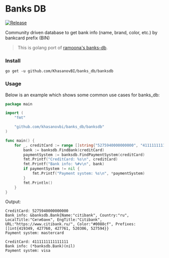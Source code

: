 # Banks DB

[![Release](https://img.shields.io/github/release/khasanovbi/banks_db.svg?style=flat-square)](https://github.com/khasanovbi/banks_db/releases/latest)

Community driven database to get bank info (name, brand, color, etc.) by bankcard prefix (BIN)

> This is golang port of [ramoona's banks-db](https://github.com/ramoona/banks-db).

### Install

```
go get -u github.com/KhasanovBI/banks_db/banksdb
```

### Usage

Below is an example which shows some common use cases for banks_db:

```go
package main

import (
	"fmt"

	"github.com/khasanovbi/banks_db/banksdb"
)

func main() {
	for _, creditCard := range []string{"5275940000000000", "4111111111111111"} {
		bank := banksdb.FindBank(creditCard)
		paymentSystem := banksdb.FindPaymentSystem(creditCard)
		fmt.Printf("CreditCard: %s\n", creditCard)
		fmt.Printf("Bank info: %#v\n", bank)
		if paymentSystem != nil {
			fmt.Printf("Payment system: %s\n", *paymentSystem)
		}
		fmt.Println()
	}
}

```

Output:
```
CreditCard: 5275940000000000
Bank info: &banksdb.Bank{Name:"citibank", Country:"ru", LocalTitle:"Ситибанк", EngTitle:"Citibank", URL:"https://www.citibank.ru/", Color:"#0088cf", Prefixes:[]int{419349, 427760, 427761, 520306, 527594}}
Payment system: mastercard

CreditCard: 4111111111111111
Bank info: (*banksdb.Bank)(nil)
Payment system: visa
```